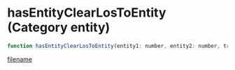 # hasEntityClearLosToEntity (Category entity)

```js
function hasEntityClearLosToEntity(entity1: number, entity2: number, traceType: number): boolean
```

[filename](hasEntityClearLosToEntity_m.md ':include')